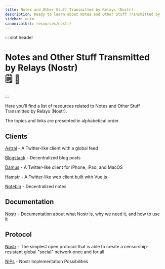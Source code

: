 ```yaml
---
title: Notes and Other Stuff Transmitted by Relays (Nostr)
description: Ready to learn about Notes and Other Stuff Transmitted by Relays (Nostr)? These resources will explain what Nostr is, why it's important, and provide you with some useful applications! 🗒️🐒
sidebar: auto
canonicalUrl: resources/nostr/
---
```


::: slot header

# Notes and Other Stuff Transmitted by Relays (Nostr) <div class="emoji-wrap">🗒️ 🐒</div>

:::

Here you'll find a list of resources related to Notes and Other Stuff Transmitted by Relays (Nostr).

The topics and links are presented in alphabetical order.

<div class="resource-card">

## Clients

[Astral](https://astral.ninja/) - A Twitter-like client with a global feed

[Blogstack](https://blogstack.io/) - Decentralized blog posts

[Damus](https://github.com/damus-io/damus) - A Twitter-like client for iPhone, iPad, and MacOS

[Hamstr](https://hamstr.to/home) - A Twitter-like web client built with Vue.js

[Notebin](https://notebin.org/) - Decentralized notes

</div>

<div class="resource-card">

## Documentation

[Nostr](https://nostr.com/) - Documentation about what Nostr is, why we need it, and how to use it

</div>

<div class="resource-card">

## Protocol

[Nostr](https://github.com/nostr-protocol/nostr) - The simplest open protocol that is able to create a censorship-resistant global "social" network once and for all

[NIPs](https://github.com/nostr-protocol/nips) - Nostr Implementation Possibilities

</div>

<style lang="stylus" scoped>
h1
  padding-bottom: 5rem

h2
  color: $accentColor
  margin: -2.125rem 0 1.875rem
  padding-top: 4.6rem

.resource-card
  border: 0.125rem solid $darkBorderColor
  box-shadow: 0 0.5rem 1rem 0 $darkBorderColor
  transition: 0.2s
  border-radius: 1.875rem
  background-image: radial-gradient(circle at center center, $backgroundColorThree, $backgroundColor)

.resource-card:nth-child(n+2)
  margin-top: 3.5rem

.resource-card:hover
  box-shadow: 0.125rem 0.5rem 1rem 0.125rem $darkBoxShadowColor

@media (max-width: 54.6875rem)
  p
    text-align: center

@media (max-width: 26.3125rem)
  .resource-card
    padding: 0 1rem

@media (min-width: 26.375rem)
  .resource-card
    padding: 0 2rem
</style>

